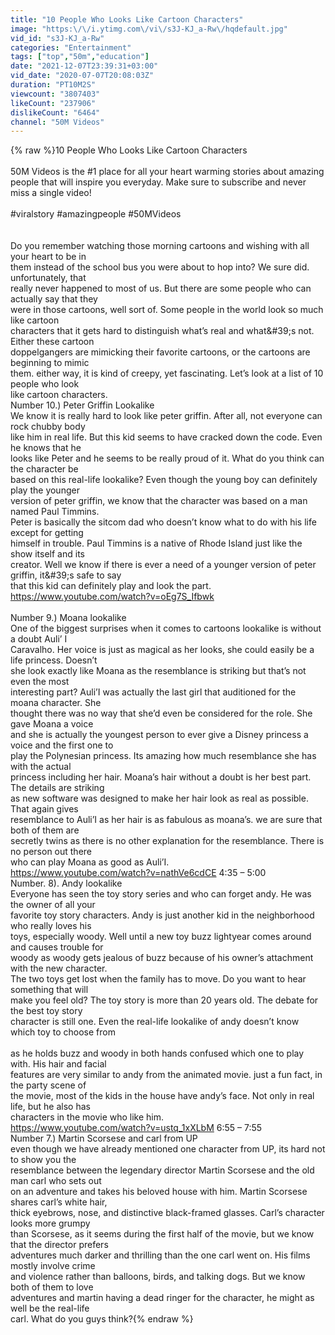 ```yaml
---
title: "10 People Who Looks Like Cartoon Characters"
image: "https:\/\/i.ytimg.com\/vi\/s3J-KJ_a-Rw\/hqdefault.jpg"
vid_id: "s3J-KJ_a-Rw"
categories: "Entertainment"
tags: ["top","50m","education"]
date: "2021-12-07T23:39:31+03:00"
vid_date: "2020-07-07T20:08:03Z"
duration: "PT10M2S"
viewcount: "3807403"
likeCount: "237906"
dislikeCount: "6464"
channel: "50M Videos"
---
```

{% raw %}10 People Who Looks Like Cartoon Characters<br /><br />50M Videos is the #1 place for all your heart warming stories about amazing people that will inspire you everyday. Make sure to subscribe and never miss a single video!<br /><br />#viralstory #amazingpeople #50MVideos<br /><br /><br />Do you remember watching those morning cartoons and wishing with all your heart to be in<br />them instead of the school bus you were about to hop into? We sure did. unfortunately, that<br />really never happened to most of us. But there are some people who can actually say that they<br />were in those cartoons, well sort of. Some people in the world look so much like cartoon<br />characters that it gets hard to distinguish what’s real and what&amp;#39;s not. Either these cartoon<br />doppelgangers are mimicking their favorite cartoons, or the cartoons are beginning to mimic<br />them. either way, it is kind of creepy, yet fascinating. Let’s look at a list of 10 people who look<br />like cartoon characters.<br />Number 10.) Peter Griffin Lookalike<br />We know it is really hard to look like peter griffin. After all, not everyone can rock chubby body<br />like him in real life. But this kid seems to have cracked down the code. Even he knows that he<br />looks like Peter and he seems to be really proud of it. What do you think can the character be<br />based on this real-life lookalike? Even though the young boy can definitely play the younger<br />version of peter griffin, we know that the character was based on a man named Paul Timmins.<br />Peter is basically the sitcom dad who doesn’t know what to do with his life except for getting<br />himself in trouble. Paul Timmins is a native of Rhode Island just like the show itself and its<br />creator. Well we know if there is ever a need of a younger version of peter griffin, it&amp;#39;s safe to say<br />that this kid can definitely play and look the part.<br /><a rel="nofollow" target="blank" href="https://www.youtube.com/watch?v=oEg7S_Ifbwk">https://www.youtube.com/watch?v=oEg7S_Ifbwk</a><br /><br />Number 9.) Moana lookalike<br />One of the biggest surprises when it comes to cartoons lookalike is without a doubt Auli’ I<br />Caravalho. Her voice is just as magical as her looks, she could easily be a life princess. Doesn’t<br />she look exactly like Moana as the resemblance is striking but that’s not even the most<br />interesting part? Auli’I was actually the last girl that auditioned for the moana character. She<br />thought there was no way that she’d even be considered for the role. She gave Moana a voice<br />and she is actually the youngest person to ever give a Disney princess a voice and the first one to<br />play the Polynesian princess. Its amazing how much resemblance she has with the actual<br />princess including her hair. Moana’s hair without a doubt is her best part. The details are striking<br />as new software was designed to make her hair look as real as possible. That again gives<br />resemblance to Auli’I as her hair is as fabulous as moana’s. we are sure that both of them are<br />secretly twins as there is no other explanation for the resemblance. There is no person out there<br />who can play Moana as good as Auli’I.<br /><a rel="nofollow" target="blank" href="https://www.youtube.com/watch?v=nathVe6cdCE">https://www.youtube.com/watch?v=nathVe6cdCE</a> 4:35 – 5:00<br />Number. 8). Andy lookalike<br />Everyone has seen the toy story series and who can forget andy. He was the owner of all your<br />favorite toy story characters. Andy is just another kid in the neighborhood who really loves his<br />toys, especially woody. Well until a new toy buzz lightyear comes around and causes trouble for<br />woody as woody gets jealous of buzz because of his owner’s attachment with the new character.<br />The two toys get lost when the family has to move. Do you want to hear something that will<br />make you feel old? The toy story is more than 20 years old. The debate for the best toy story<br />character is still one. Even the real-life lookalike of andy doesn’t know which toy to choose from<br /><br />as he holds buzz and woody in both hands confused which one to play with. His hair and facial<br />features are very similar to andy from the animated movie. just a fun fact, in the party scene of<br />the movie, most of the kids in the house have andy’s face. Not only in real life, but he also has<br />characters in the movie who like him.<br /><a rel="nofollow" target="blank" href="https://www.youtube.com/watch?v=ustq_1xXLbM">https://www.youtube.com/watch?v=ustq_1xXLbM</a> 6:55 – 7:55<br />Number 7.) Martin Scorsese and carl from UP<br />even though we have already mentioned one character from UP, its hard not to show you the<br />resemblance between the legendary director Martin Scorsese and the old man carl who sets out<br />on an adventure and takes his beloved house with him. Martin Scorsese shares carl’s white hair,<br />thick eyebrows, nose, and distinctive black-framed glasses. Carl’s character looks more grumpy<br />than Scorsese, as it seems during the first half of the movie, but we know that the director prefers<br />adventures much darker and thrilling than the one carl went on. His films mostly involve crime<br />and violence rather than balloons, birds, and talking dogs. But we know both of them to love<br />adventures and martin having a dead ringer for the character, he might as well be the real-life<br />carl. What do you guys think?{% endraw %}

